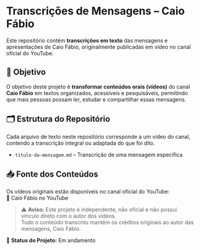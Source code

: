 # Transcrições de Mensagens – Caio Fábio

Este repositório contém **transcrições em texto** das mensagens e apresentações de Caio Fábio, originalmente publicadas em vídeo no canal oficial do YouTube.

## 📌 Objetivo

O objetivo deste projeto é **transformar conteúdos orais (vídeos)** do canal **Caio Fábio** em textos organizados, acessíveis e pesquisáveis, permitindo que mais pessoas possam ler, estudar e compartilhar essas mensagens.

## 🗂 Estrutura do Repositório

Cada arquivo de texto neste repositório corresponde a um vídeo do canal, contendo a transcrição integral ou adaptada do que foi dito.

- `titulo-da-mensagem.md` – Transcrição de uma mensagem específica

## 📥 Fonte dos Conteúdos

Os vídeos originais estão disponíveis no canal oficial do YouTube:  
🔗 Caio Fábio no YouTube

> ⚠️ **Aviso:** Este projeto é independente, não oficial e não possui vínculo direto com o autor dos vídeos.  
> Todo o conteúdo transcrito mantém os créditos originais ao autor das mensagens, Caio Fábio.

📅 **Status do Projeto:** Em andamento
